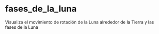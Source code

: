 # fases_de_la_luna
Visualiza el movimiento de rotación de la Luna alrededor de la Tierra y las fases de la Luna
